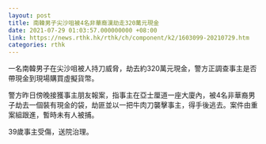 ```yaml
---
layout: post
title: 南韓男子尖沙咀被4名非華裔漢劫走320萬元現金
date: 2021-07-29 01:03:57.000000000 +08:00
link: https://news.rthk.hk/rthk/ch/component/k2/1603099-20210729.htm
categories: rthk
---
```


一名南韓男子在尖沙咀被人持刀威脅，劫去約320萬元現金，警方正調查事主是否帶現金到現場購買虛擬貨幣。

警方昨日傍晚接獲事主朋友報案，指事主在亞士厘道一座大廈內，被4名非華裔男子劫去一個裝有現金的袋，劫匪並以一把牛肉刀襲擊事主，得手後逃去。案件由重案組跟進，暫時未有人被捕。

39歲事主受傷，送院治理。
